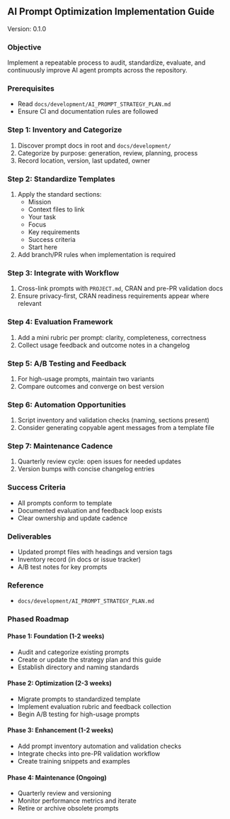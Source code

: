 ## AI Prompt Optimization Implementation Guide

Version: 0.1.0

### Objective
Implement a repeatable process to audit, standardize, evaluate, and continuously improve AI agent prompts across the repository.

### Prerequisites
- Read `docs/development/AI_PROMPT_STRATEGY_PLAN.md`
- Ensure CI and documentation rules are followed

### Step 1: Inventory and Categorize
1. Discover prompt docs in root and `docs/development/`
2. Categorize by purpose: generation, review, planning, process
3. Record location, version, last updated, owner

### Step 2: Standardize Templates
1. Apply the standard sections:
   - Mission
   - Context files to link
   - Your task
   - Focus
   - Key requirements
   - Success criteria
   - Start here
2. Add branch/PR rules when implementation is required

### Step 3: Integrate with Workflow
1. Cross-link prompts with `PROJECT.md`, CRAN and pre-PR validation docs
2. Ensure privacy-first, CRAN readiness requirements appear where relevant

### Step 4: Evaluation Framework
1. Add a mini rubric per prompt: clarity, completeness, correctness
2. Collect usage feedback and outcome notes in a changelog

### Step 5: A/B Testing and Feedback
1. For high-usage prompts, maintain two variants
2. Compare outcomes and converge on best version

### Step 6: Automation Opportunities
1. Script inventory and validation checks (naming, sections present)
2. Consider generating copyable agent messages from a template file

### Step 7: Maintenance Cadence
1. Quarterly review cycle: open issues for needed updates
2. Version bumps with concise changelog entries

### Success Criteria
- All prompts conform to template
- Documented evaluation and feedback loop exists
- Clear ownership and update cadence

### Deliverables
- Updated prompt files with headings and version tags
- Inventory record (in docs or issue tracker)
- A/B test notes for key prompts

### Reference
- `docs/development/AI_PROMPT_STRATEGY_PLAN.md`

### Phased Roadmap

#### Phase 1: Foundation (1-2 weeks)
- Audit and categorize existing prompts
- Create or update the strategy plan and this guide
- Establish directory and naming standards

#### Phase 2: Optimization (2-3 weeks)
- Migrate prompts to standardized template
- Implement evaluation rubric and feedback collection
- Begin A/B testing for high-usage prompts

#### Phase 3: Enhancement (1-2 weeks)
- Add prompt inventory automation and validation checks
- Integrate checks into pre-PR validation workflow
- Create training snippets and examples

#### Phase 4: Maintenance (Ongoing)
- Quarterly review and versioning
- Monitor performance metrics and iterate
- Retire or archive obsolete prompts

